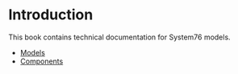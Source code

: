 # Introduction

This book contains technical documentation for System76 models.

- [Models](models/README.md)
- [Components](components/README.md)

